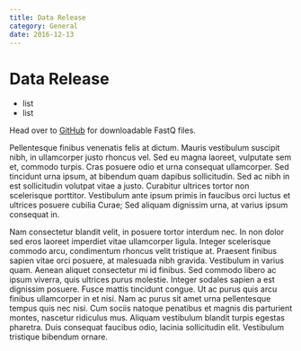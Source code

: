 ```yaml
---
title: Data Release
category: General
date: 2016-12-13
---
```


# Data Release

 * list
 * list

Head over to [GitHub](https://github.com/nanoporetech/ONTHG1) for downloadable FastQ files.

Pellentesque finibus venenatis felis at dictum. Mauris vestibulum suscipit nibh, in ullamcorper justo rhoncus vel. Sed eu magna laoreet, vulputate sem et, commodo turpis. Cras posuere odio et urna consequat ullamcorper. Sed tincidunt urna ipsum, at bibendum quam dapibus sollicitudin. Sed ac nibh in est sollicitudin volutpat vitae a justo. Curabitur ultrices tortor non scelerisque porttitor. Vestibulum ante ipsum primis in faucibus orci luctus et ultrices posuere cubilia Curae; Sed aliquam dignissim urna, at varius ipsum consequat in.

Nam consectetur blandit velit, in posuere tortor interdum nec. In non dolor sed eros laoreet imperdiet vitae ullamcorper ligula. Integer scelerisque commodo arcu, condimentum rhoncus velit tristique at. Praesent finibus sapien vitae orci posuere, at malesuada nibh gravida. Vestibulum in varius quam. Aenean aliquet consectetur mi id finibus. Sed commodo libero ac ipsum viverra, quis ultrices purus molestie. Integer sodales sapien a est dignissim posuere. Fusce mattis tincidunt congue. Ut ac purus quis arcu finibus ullamcorper in et nisi. Nam ac purus sit amet urna pellentesque tempus quis nec nisi. Cum sociis natoque penatibus et magnis dis parturient montes, nascetur ridiculus mus. Aliquam vestibulum blandit turpis egestas pharetra. Duis consequat faucibus odio, lacinia sollicitudin elit. Vestibulum tristique bibendum ornare.

